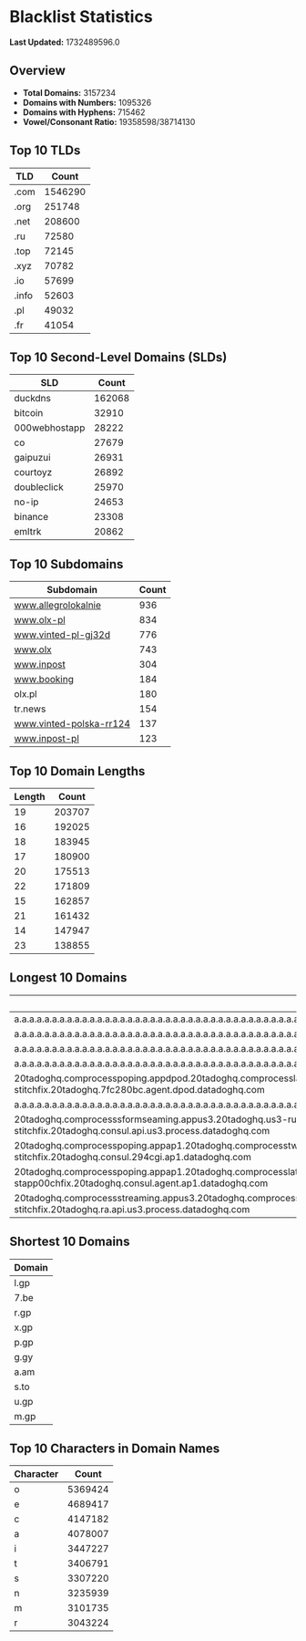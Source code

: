 # Blacklist Statistics

**Last Updated:** 1732489596.0

## Overview
- **Total Domains:** 3157234
- **Domains with Numbers:** 1095326
- **Domains with Hyphens:** 715462
- **Vowel/Consonant Ratio:** 19358598/38714130

## Top 10 TLDs
| TLD | Count |
| --- | ----- |
| .com | 1546290 |
| .org | 251748 |
| .net | 208600 |
| .ru | 72580 |
| .top | 72145 |
| .xyz | 70782 |
| .io | 57699 |
| .info | 52603 |
| .pl | 49032 |
| .fr | 41054 |

## Top 10 Second-Level Domains (SLDs)
| SLD | Count |
| --- | ----- |
| duckdns | 162068 |
| bitcoin | 32910 |
| 000webhostapp | 28222 |
| co | 27679 |
| gaipuzui | 26931 |
| courtoyz | 26892 |
| doubleclick | 25970 |
| no-ip | 24653 |
| binance | 23308 |
| emltrk | 20862 |

## Top 10 Subdomains
| Subdomain | Count |
| --------- | ----- |
| www.allegrolokalnie | 936 |
| www.olx-pl | 834 |
| www.vinted-pl-gj32d | 776 |
| www.olx | 743 |
| www.inpost | 304 |
| www.booking | 184 |
| olx.pl | 180 |
| tr.news | 154 |
| www.vinted-polska-rr124 | 137 |
| www.inpost-pl | 123 |

## Top 10 Domain Lengths
| Length | Count |
| ------ | ----- |
| 19 | 203707 |
| 16 | 192025 |
| 18 | 183945 |
| 17 | 180900 |
| 20 | 175513 |
| 22 | 171809 |
| 15 | 162857 |
| 21 | 161432 |
| 14 | 147947 |
| 23 | 138855 |

## Longest 10 Domains
| Domain |
| ------ |
| a.a.a.a.a.a.a.a.a.a.a.a.a.a.a.a.a.a.a.a.a.a.a.a.a.a.a.a.a.a.a.a.a.a.a.a.a.a.a.a.a.a.a.a.a.a.a.a.a.a.a.a.a.a.a.a.a.a.a.a.a.a.a.a.a.a.a.a.a.a.a.a.a.a.a.a.a.a.a.a.a.a.a.a.a.a.a.a.a.a.a.a.a.a.a.a.a.a.a.a.a.a.a.a.a.a.a.a.a.a.a.a.a.a.a.a.a.a.a.myniceposts.com |
| a.a.a.a.a.a.a.a.a.a.a.a.a.a.a.a.a.a.a.a.a.a.a.a.a.a.a.a.a.a.a.a.a.a.a.a.a.a.a.a.a.a.a.a.a.a.a.a.a.a.a.a.a.a.a.a.a.a.a.a.a.a.a.a.a.a.a.a.a.a.a.a.a.a.a.a.a.a.a.a.a.a.a.a.a.a.a.a.a.a.a.a.a.a.a.a.a.a.a.a.a.a.a.a.a.a.a.a.a.a.a.a.a.a.a.a.a.a.myniceposts.com |
| a.a.a.a.a.a.a.a.a.a.a.a.a.a.a.a.a.a.a.a.a.a.a.a.a.a.a.a.a.a.a.a.a.a.a.a.a.a.a.a.a.a.a.a.a.a.a.a.a.a.a.a.a.a.a.a.a.a.a.a.a.a.a.a.a.a.a.a.a.a.a.a.a.a.a.a.a.a.a.a.a.a.a.a.a.a.a.a.a.a.a.a.a.a.a.a.a.a.a.a.a.a.a.a.a.a.a.a.a.a.a.a.a.a.a.a.a.myniceposts.com |
| a.a.a.a.a.a.a.a.a.a.a.a.a.a.a.a.a.a.a.a.a.a.a.a.a.a.a.a.a.a.a.a.a.a.a.a.a.a.a.a.a.a.a.a.a.a.a.a.a.a.a.a.a.a.a.a.a.a.a.a.a.a.a.a.a.a.a.a.a.a.a.a.a.a.a.a.a.a.a.a.a.a.a.a.a.a.a.a.a.a.a.a.a.a.a.a.a.a.a.a.a.a.a.a.a.a.a.a.a.a.a.a.a.a.a.a.myniceposts.com |
| 20tadoghq.comprocesspoping.appdpod.20tadoghq.comprocesslatin.agent.dpod.20tadoghq.0-13-9-app.dpod.20tadoghq.usage-comprocessbeta-intakes.dpod.20tadoghq.customer-agent.20tadoghq.helm-20tadoghq-stitchfix.20tadoghq.7fc280bc.agent.dpod.datadoghq.com |
| a.a.a.a.a.a.a.a.a.a.a.a.a.a.a.a.a.a.a.a.a.a.a.a.a.a.a.a.a.a.a.a.a.a.a.a.a.a.a.a.a.a.a.a.a.a.a.a.a.a.a.a.a.a.a.a.a.a.a.a.a.a.a.a.a.a.a.a.a.a.a.a.a.a.a.a.a.a.a.a.a.a.a.a.a.a.a.a.a.a.a.a.a.a.a.a.a.a.a.a.a.a.a.a.a.a.a.a.a.a.a.a.a.a.a.myniceposts.com |
| 20tadoghq.comprocesssformseaming.appus3.20tadoghq.us3-rum.api.us3.20tadoghq.appus3events.us3.20tadoghq.usage-comprocessbeta-intakes.us3.20tadoghq.comproductptn-1.q.20tadoghq.comproductptn-stitchfix.20tadoghq.consul.api.us3.process.datadoghq.com |
| 20tadoghq.comprocesspoping.appap1.20tadoghq.comprocesstwotin.294cgi.ap1.20tadoghq.0-13-9-app.ap1.20tadoghq.usage-comprocessbeta-urls.ap1.20tadoghq.helm-20tadoghq-iress.20tadoghq.helm-20tadoghq-stitchfix.20tadoghq.consul.294cgi.ap1.datadoghq.com |
| 20tadoghq.comprocesspoping.appap1.20tadoghq.comprocesslatin.agent.ap1.20tadoghq.0-13-9-app.ap1.20tadoghq.usage-comprocessbeta-urls.ap1.20tadoghq.helm-20tadoghq-iress.20tadoghq.helm-20tadoghq-stapp00chfix.20tadoghq.consul.agent.ap1.datadoghq.com |
| 20tadoghq.comprocessstreaming.appus3.20tadoghq.comprocesslatin.api.us3.20tadoghq.jll-sandtrace.us3.20tadoghq.usage-comprocessprofiles.us3.20tadoghq.comproduction-iress.20tadoghq.comproduction-stitchfix.20tadoghq.ra.api.us3.process.datadoghq.com |

## Shortest 10 Domains
| Domain |
| ------ |
| l.gp |
| 7.be |
| r.gp |
| x.gp |
| p.gp |
| g.gy |
| a.am |
| s.to |
| u.gp |
| m.gp |

## Top 10 Characters in Domain Names
| Character | Count |
| --------- | ----- |
| o | 5369424 |
| e | 4689417 |
| c | 4147182 |
| a | 4078007 |
| i | 3447227 |
| t | 3406791 |
| s | 3307220 |
| n | 3235939 |
| m | 3101735 |
| r | 3043224 |
